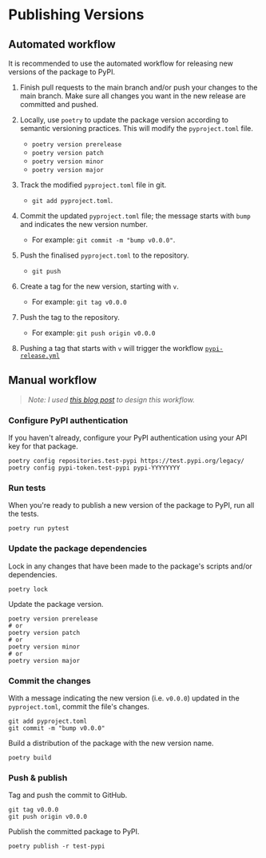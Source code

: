# Publishing Versions

## Automated workflow

It is recommended to use the automated workflow for releasing new versions of the package to PyPI.

1. Finish pull requests to the main branch and/or push your changes to the main branch. Make sure all changes you want in the new release are committed and pushed.

2. Locally, use `poetry` to update the package version according to semantic versioning practices. This will modify the `pyproject.toml` file.

    - `poetry version prerelease`
    - `poetry version patch`
    - `poetry version minor`
    - `poetry version major`

3. Track the modified `pyproject.toml` file in git.

    - `git add pyproject.toml`.

4. Commit the updated `pyproject.toml` file; the message starts with `bump` and indicates the new version number.

    - For example: `git commit -m "bump v0.0.0"`.

5. Push the finalised `pyproject.toml` to the repository.

    - `git push`

6. Create a tag for the new version, starting with `v`.

    - For example: `git tag v0.0.0`

7. Push the tag to the repository.

    - For example: `git push origin v0.0.0`

8. Pushing a tag that starts with `v` will trigger the workflow [`pypi-release.yml`](https://github.com/LostMa-ERC/heurist-etl-pipeline/blob/main/.github/workflows/pypi-release.yml)

## Manual workflow

> _Note: I used [this blog post](https://hermann-web.github.io/blog/blog/2024/03/16/publishing-your-python-project-with-poetry/#configuring-poetry-one-time-setup) to design this workflow._

### Configure PyPI authentication

If you haven't already, configure your PyPI authentication using your API key for that package.

```shell
poetry config repositories.test-pypi https://test.pypi.org/legacy/
poetry config pypi-token.test-pypi pypi-YYYYYYYY
```

### Run tests

When you're ready to publish a new version of the package to PyPI, run all the tests.

```shell
poetry run pytest
```

### Update the package dependencies

Lock in any changes that have been made to the package's scripts and/or dependencies.

```shell
poetry lock
```

Update the package version.

```shell
poetry version prerelease
# or
poetry version patch
# or
poetry version minor
# or
poetry version major
```

### Commit the changes

With a message indicating the new version (i.e. `v0.0.0`) updated in the `pyproject.toml`, commit the file's changes.

```shell
git add pyproject.toml
git commit -m "bump v0.0.0"
```

Build a distribution of the package with the new version name.

```shell
poetry build
```

### Push & publish

Tag and push the commit to GitHub.

```shell
git tag v0.0.0
git push origin v0.0.0
```

Publish the committed package to PyPI.

```shell
poetry publish -r test-pypi
```
